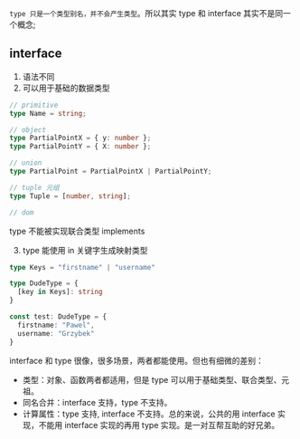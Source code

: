 
`type 只是一个类型别名，并不会产生类型`。所以其实 type 和 interface 其实不是同一个概念;

## interface 

1. 语法不同 
2. 可以用于基础的数据类型

``` ts
// primitive
type Name = string;

// object
type PartialPointX = { y: number };
type PartialPointY = { X: number };

// union
type PartialPoint = PartialPointX | PartialPointY;

// tuple 元组
type Tuple = [number, string];

// dom 


```

type 不能被实现联合类型 implements

3. type 能使用 in 关键字生成映射类型

``` ts
type Keys = "firstname" | "username"

type DudeType = {
  [key in Keys]: string
}

const test: DudeType = {
  firstname: "Pawel",
  username: "Grzybek"
}
```
interface 和 type 很像，很多场景，两者都能使用。但也有细微的差别：
- 类型：对象、函数两者都适用，但是 type 可以用于基础类型、联合类型、元祖。
- 同名合并：interface 支持，type 不支持。
- 计算属性：type 支持, interface 不支持。总的来说，公共的用 interface 实现，不能用 interface 实现的再用 type 实现。是一对互帮互助的好兄弟。